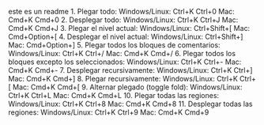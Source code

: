 este es un readme
1.
Plegar todo:
Windows/Linux: Ctrl+K Ctrl+0
Mac: Cmd+K Cmd+0
2.
Desplegar todo:
Windows/Linux: Ctrl+K Ctrl+J
Mac: Cmd+K Cmd+J
3.
Plegar el nivel actual:
Windows/Linux: Ctrl+Shift+[
Mac: Cmd+Option+[
4.
Desplegar el nivel actual:
Windows/Linux: Ctrl+Shift+]
Mac: Cmd+Option+]
5.
Plegar todos los bloques de comentarios:
Windows/Linux: Ctrl+K Ctrl+/
Mac: Cmd+K Cmd+/
6.
Plegar todos los bloques excepto los seleccionados:
Windows/Linux: Ctrl+K Ctrl+-
Mac: Cmd+K Cmd+-
7.
Desplegar recursivamente:
Windows/Linux: Ctrl+K Ctrl+]
Mac: Cmd+K Cmd+]
8.
Plegar recursivamente:
Windows/Linux: Ctrl+K Ctrl+[
Mac: Cmd+K Cmd+[
9.
Alternar plegado (toggle fold):
Windows/Linux: Ctrl+K Ctrl+L
Mac: Cmd+K Cmd+L
10.
Plegar todas las regiones:
Windows/Linux: Ctrl+K Ctrl+8
Mac: Cmd+K Cmd+8
11.
Desplegar todas las regiones:
Windows/Linux: Ctrl+K Ctrl+9
Mac: Cmd+K Cmd+9